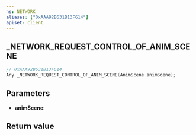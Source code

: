 ```yaml
---
ns: NETWORK
aliases: ["0xAAA92B631B13F614"]
apiset: client
---
```

## _NETWORK_REQUEST_CONTROL_OF_ANIM_SCENE

```c
// 0xAAA92B631B13F614
Any _NETWORK_REQUEST_CONTROL_OF_ANIM_SCENE(AnimScene animScene);
```


## Parameters
* **animScene**:

## Return value